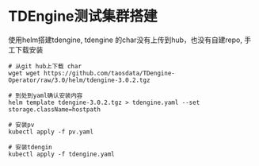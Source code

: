 # TDEngine测试集群搭建
使用helm搭建tdengine, tdengine 的char没有上传到hub，也没有自建repo, 手工下载安装
```shell
# 从git hub上下载 char
wget wget https://github.com/taosdata/TDengine-Operator/raw/3.0/helm/tdengine-3.0.2.tgz

# 到处到yaml确认安装内容
helm template tdengine-3.0.2.tgz > tdengine.yaml --set storage.className=hostpath

# 安装pv
kubectl apply -f pv.yaml

# 安装tdengin
kubectl apply -f tdengine.yaml
```
